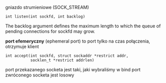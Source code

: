 gniazdo strumieniowe (SOCK_STREAM)

    int listen(int sockfd, int backlog)

The backlog argument defines the maximum length to which the
       queue of pending connections for sockfd may grow.

**port efemeryczny** (ephemeral port) to port tylko na czas połączenia,
otrzymuje klient


    int accept(int sockfd, struct sockaddr *restrict addr,
               socklen_t *restrict addrlen)

port przekazanego socketa jest taki, jaki wybraliśmy w bind
port zwróconego socketa jest losowy
